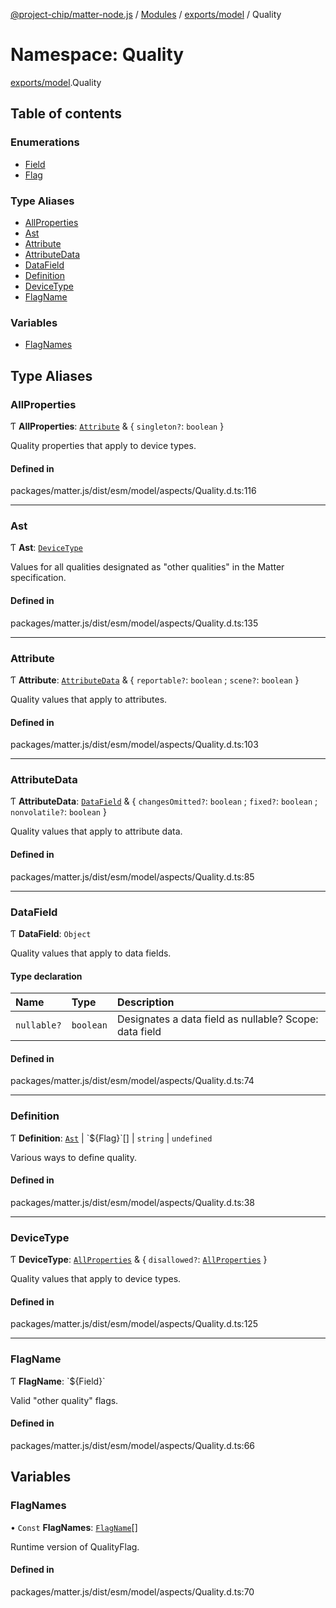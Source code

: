 [@project-chip/matter-node.js](../README.md) / [Modules](../modules.md) / [exports/model](exports_model.md) / Quality

# Namespace: Quality

[exports/model](exports_model.md).Quality

## Table of contents

### Enumerations

- [Field](../enums/exports_model.Quality.Field.md)
- [Flag](../enums/exports_model.Quality.Flag.md)

### Type Aliases

- [AllProperties](exports_model.Quality.md#allproperties)
- [Ast](exports_model.Quality.md#ast)
- [Attribute](exports_model.Quality.md#attribute)
- [AttributeData](exports_model.Quality.md#attributedata)
- [DataField](exports_model.Quality.md#datafield)
- [Definition](exports_model.Quality.md#definition)
- [DeviceType](exports_model.Quality.md#devicetype)
- [FlagName](exports_model.Quality.md#flagname)

### Variables

- [FlagNames](exports_model.Quality.md#flagnames)

## Type Aliases

### AllProperties

Ƭ **AllProperties**: [`Attribute`](exports_model.Quality.md#attribute) & \{ `singleton?`: `boolean`  }

Quality properties that apply to device types.

#### Defined in

packages/matter.js/dist/esm/model/aspects/Quality.d.ts:116

___

### Ast

Ƭ **Ast**: [`DeviceType`](exports_model.Quality.md#devicetype)

Values for all qualities designated as "other qualities" in the Matter
specification.

#### Defined in

packages/matter.js/dist/esm/model/aspects/Quality.d.ts:135

___

### Attribute

Ƭ **Attribute**: [`AttributeData`](exports_model.Quality.md#attributedata) & \{ `reportable?`: `boolean` ; `scene?`: `boolean`  }

Quality values that apply to attributes.

#### Defined in

packages/matter.js/dist/esm/model/aspects/Quality.d.ts:103

___

### AttributeData

Ƭ **AttributeData**: [`DataField`](exports_model.Quality.md#datafield) & \{ `changesOmitted?`: `boolean` ; `fixed?`: `boolean` ; `nonvolatile?`: `boolean`  }

Quality values that apply to attribute data.

#### Defined in

packages/matter.js/dist/esm/model/aspects/Quality.d.ts:85

___

### DataField

Ƭ **DataField**: `Object`

Quality values that apply to data fields.

#### Type declaration

| Name | Type | Description |
| :------ | :------ | :------ |
| `nullable?` | `boolean` | Designates a data field as nullable? Scope: data field |

#### Defined in

packages/matter.js/dist/esm/model/aspects/Quality.d.ts:74

___

### Definition

Ƭ **Definition**: [`Ast`](exports_model.Quality.md#ast) \| \`$\{Flag}\`[] \| `string` \| `undefined`

Various ways to define quality.

#### Defined in

packages/matter.js/dist/esm/model/aspects/Quality.d.ts:38

___

### DeviceType

Ƭ **DeviceType**: [`AllProperties`](exports_model.Quality.md#allproperties) & \{ `disallowed?`: [`AllProperties`](exports_model.Quality.md#allproperties)  }

Quality values that apply to device types.

#### Defined in

packages/matter.js/dist/esm/model/aspects/Quality.d.ts:125

___

### FlagName

Ƭ **FlagName**: \`$\{Field}\`

Valid "other quality" flags.

#### Defined in

packages/matter.js/dist/esm/model/aspects/Quality.d.ts:66

## Variables

### FlagNames

• `Const` **FlagNames**: [`FlagName`](exports_model.Quality.md#flagname)[]

Runtime version of QualityFlag.

#### Defined in

packages/matter.js/dist/esm/model/aspects/Quality.d.ts:70
